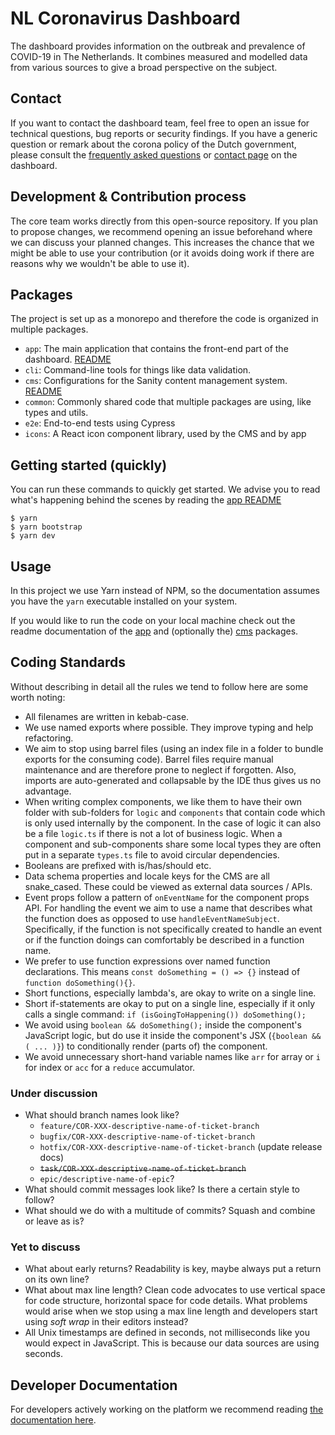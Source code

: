 # NL Coronavirus Dashboard

The dashboard provides information on the outbreak and prevalence of COVID-19 in
The Netherlands. It combines measured and modelled data from various sources to
give a broad perspective on the subject.

## Contact

If you want to contact the dashboard team, feel free to open an issue for
technical questions, bug reports or security findings. If you have a generic question or remark about the
corona policy of the Dutch government, please consult the [frequently asked questions](https://coronadashboard.rijksoverheid.nl/veelgestelde-vragen) or [contact page](https://coronadashboard.rijksoverheid.nl/contact) on the dashboard.

## Development & Contribution process

The core team works directly from this open-source repository. If you plan to
propose changes, we recommend opening an issue beforehand where we can discuss
your planned changes. This increases the chance that we might be able to use
your contribution (or it avoids doing work if there are reasons why we wouldn't
be able to use it).

## Packages

The project is set up as a monorepo and therefore the code is organized in
multiple packages.

- `app`: The main application that contains the front-end part of the dashboard.
  [README](/packages/app/README.md)
- `cli`: Command-line tools for things like data validation.
- `cms`: Configurations for the Sanity content management system.
  [README](/packages/cms/README.md)
- `common`: Commonly shared code that multiple packages are using, like types
  and utils.
- `e2e`: End-to-end tests using Cypress
- `icons`: A React icon component library, used by the CMS and by app

## Getting started (quickly)

You can run these commands to quickly get started. We advise you to read what's happening behind the scenes by reading the [app README](/packages/app/README.md)

```
$ yarn
$ yarn bootstrap
$ yarn dev
```

## Usage

In this project we use Yarn instead of NPM, so the documentation assumes you
have the `yarn` executable installed on your system.

If you would like to run the code on your local machine check out the readme
documentation of the [app](/packages/app/README.md) and (optionally the)
[cms](/packages/cms/README.md) packages.

## Coding Standards

Without describing in detail all the rules we tend to follow here are some worth
noting:

- All filenames are written in kebab-case.
- We use named exports where possible. They improve typing and help refactoring.
- We aim to stop using barrel files (using an index file in a folder to bundle exports for the consuming code).
  Barrel files require manual maintenance and are therefore prone to neglect if forgotten.
  Also, imports are auto-generated and collapsable by the IDE thus gives us no advantage.
- When writing complex components, we like them to have their own folder with
  sub-folders for `logic` and `components` that contain code which is only used
  internally by the component. In the case of logic it can also be a file
  `logic.ts` if there is not a lot of business logic.
  When a component and sub-components share some
  local types they are often put in a separate `types.ts` file to avoid
  circular dependencies.
- Booleans are prefixed with is/has/should etc.
- Data schema properties and locale keys for the CMS are all snake_cased. These could be
  viewed as external data sources / APIs.
- Event props follow a pattern of `onEventName` for the component props API.
  For handling the event we aim to use a name that describes what the function does as opposed to use `handleEventNameSubject`.
  Specifically, if the function is not specifically created to handle an event
  or if the function doings can comfortably be described in a function name.
- We prefer to use function expressions over named function declarations.
  This means `const doSomething = () => {}` instead of `function doSomething(){}`.
- Short functions, especially lambda's, are okay to write on a single line.
- Short if-statements are okay to put on a single line, especially if it only calls a single command: `if (isGoingToHappening()) doSomething();`
- We avoid using `boolean && doSomething();` inside the component's JavaScript logic, but do use it inside the component's JSX (`{boolean && ( ... )}`) to conditionally render (parts of) the component.
- We avoid unnecessary short-hand variable names like
  `arr` for array or `i` for index or `acc` for a `reduce` accumulator.

### Under discussion

- What should branch names look like?
  - `feature/COR-XXX-descriptive-name-of-ticket-branch`
  - `bugfix/COR-XXX-descriptive-name-of-ticket-branch`
  - `hotfix/COR-XXX-descriptive-name-of-ticket-branch` (update release docs)
  - ~~`task/COR-XXX-descriptive-name-of-ticket-branch`~~
  - `epic/descriptive-name-of-epic`?
- What should commit messages look like? Is there a certain style to follow?
- What should we do with a multitude of commits? Squash and combine or leave as is?

### Yet to discuss

- What about early returns? Readability is key, maybe always put a return on its own line?
- What about max line length? Clean code advocates to use vertical space for code structure, horizontal space for code details. What problems would arise when we stop using a max line length and developers start using _soft wrap_ in their editors instead?
- All Unix timestamps are defined in seconds, not milliseconds like you would
  expect in JavaScript. This is because our data sources are using seconds.

## Developer Documentation

For developers actively working on the platform we recommend reading [the
documentation here](/docs/index.md).
